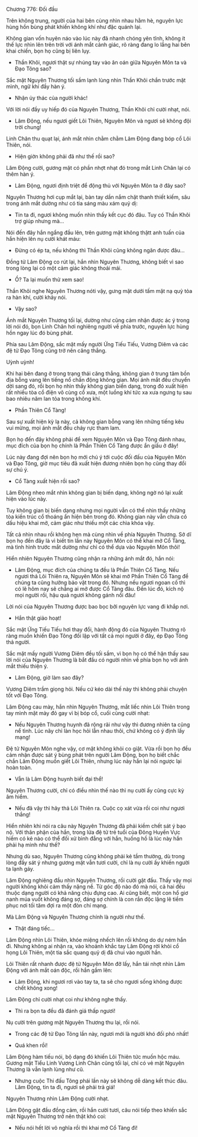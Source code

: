 




Chương 776: Đối đầu


Trên không trung, người của hai bên cùng nhìn nhau hằm hè, nguyên lực hùng hồn bùng phát khiến không khí như đặc quánh lại.

Không gian vốn huyên náo vào lúc này đã nhanh chóng yên tĩnh, không ít thế lực nhìn lên trên trời với ánh mắt cảnh giác, rõ ràng đang lo lắng hai bên khai chiến, bọn họ cũng bị liên lụy.

- Thần Khôi, ngươi thật sự nhúng tay vào ân oán giữa Nguyên Môn ta và Đạo Tông sao?

Sắc mặt Nguyên Thương tối sầm lạnh lùng nhìn Thần Khôi chắn trước mặt mình, ngữ khí đầy hàn ý.

- Nhận ủy thác của người khác!

Với lời nói đầy uy hiếp đó của Nguyên Thương, Thần Khôi chỉ cười nhạt, nói.

- Lâm Động, nếu ngươi giết Lôi Thiên, Nguyên Môn và ngươi sẽ không đội trời chung!

Linh Chân thu quạt lại, ánh mắt nhìn chằm chằm Lâm Động đang bóp cổ Lôi Thiên, nói.

- Hiện giờn không phải đã như thế rồi sao?

Lâm Động cười, gương mặt có phần nhợt nhạt đó trong mắt Linh Chân lại có thêm hàn ý.

- Lâm Động, ngươi định triệt để động thủ với Nguyên Môn ta ở đây sao?

Nguyên Thương hơi cụp mắt lại, bàn tay dần nắm chặt thanh thiết kiếm, sâu trong ánh mắt dường như có tia sáng màu xám quỷ dị:

- Tin ta đi, ngươi không muốn nhìn thấy kết cục đó đâu. Tuy có Thần Khôi trợ giúp nhưng mà…

Nói đến đây hắn ngẩng đầu lên, trên gương mặt không thậtt anh tuấn của hắn hiện lên nụ cười khát máu:

- Đừng có ép ta, nếu không thì Thần Khôi cũng không ngăn được đâu…

Đồng tử Lâm Động co rút lại, hắn nhìn Nguyên Thương, không biết vì sao trong lòng lại có một cảm giác không thoải mái.

- Ồ? Ta lại muốn thử xem sao!

Thần Khôi nghe Nguyên Thương nóti vậy, gưng mặt dưới tấm mặt nạ quỷ tỏa ra hàn khí, cười khảy nói.

- Vậy sao?

Ánh mắt Nguyên Thương tối lại, dường như cũng cảm nhận được ác ý trong lời nói đó, bọn Linh Chân hơi nghiêng người về phía trước, nguyên lực hùng hồn ngay lúc đó bùng phát.

Phía sau Lâm Động, sắc mặt mấy người Ứng Tiếu Tiếu, Vương Diêm và các đệ tử Đạo Tông cũng trở nên căng thẳng.

Uỳnh uỳnh!

Khi hai bên đang ở trong trạng thái căng thẳng, không gian ở trung tâm bồn địa bỗng vang lên tiếng nổ chấn động không gian. Mọi ánh mắt đều chuyển dời sang đó, rồi bọn họ nhìn thấy không gian biến dạng, trong đó xuất hiện rất nhiều tòa cổ điện vô cùng cổ xưa, một luồng khí tức xa xưa ngưng tụ sau bao nhiêu năm lan tỏa trong không khí.

- Phần Thiên Cổ Tàng!

Sau sự xuất hiện kỳ lạ này, cả không gian bỗng vang lên những tiếng kêu vui mừng, mọi ánh mắt đều cháy rực tham lam.

Bọn họ đến đây không phải để xem Nguyên Môn và Đạo Tông đánh nhau, mục đích của bọn họ chính là Phần Thiên Cổ Tàng được ẩn giấu ở đây!

Lúc này đang đợi nên bọn họ mới chú ý tới cuộc đối đấu của Nguyên Môn và Đạo Tông, giờ mục tiêu đã xuất hiện đương nhiên bọn họ cũng thay đổi sự chú ý.

- Cổ Tàng xuất hiện rồi sao?

Lâm Động nheo mắt nhìn không gian bị biến dạng, không ngờ nó lại xuất hiện vào lúc này.

Tuy không gian bị biến dạng nhưng mọi người vẫn có thể nhìn thấy những tòa kiến trúc cổ thoáng ẩn hiện bên trong đó. Không gian này vẫn chưa có dấu hiệu khai mở, cảm giác như thiếu một các chìa khóa vậy.

Tất cả nhìn nhau rồi không hẹn mà cùng nhìn về phía Nguyên Thương. Sở dĩ bọn họ đến đây là vì biết tin lần này Nguyên Môn có thể khai mở Cổ Tàng, mà tình hình trước mắt dường như chỉ có thể dựa vào Nguyên Môn thôi!

Hiển nhiên Nguyên Thương cũng nhận ra những ánh mắt đó, hắn nói:

- Lâm Động, mục đích của chúng ta đều là Phần Thiên Cổ Tàng. Nếu ngươi thả Lôi Thiên ra, Nguyên Môn sẽ khai mở Phần Thiên Cổ Tàng để chúng ta cũng hưởng bảo vật trong đó. Nhưng nếu ngươi ngoan cố thì có lẽ hôm nay sẽ chẳng ai mở được Cổ Tàng đâu. Đến lúc đó, kích nộ mọi người rồi, hậu quả ngươi không gánh nổi đâu!

Lời nói của Nguyên Thương được bao bọc bởi nguyên lực vang đi khắp nơi.

- Hắn thật giảo hoạt!

Sắc mặt Ứng Tiếu Tiếu hơi thay đổi, hành động đó của Nguyên Thương rõ ràng muốn khiến Đạo Tông đối lập với tất cả mọi người ở đây, ép Đạo Tông thả người.

Sắc mặt mấy người Vương Diêm đều tối sầm, vì bọn họ có thể hận thấy sau lời nói của Nguyên Thương là bắt đầu có người nhìn về phía bọn họ với ánh mắt thiếu thiện ý.

- Lâm Động, giờ làm sao đây?

Vương Diêm trầm giọng hỏi. Nếu cứ kéo dài thế này thì không phải chuyện tốt với Đạo Tông.

Lâm Động cau mày, hắn nhìn Nguyên Thương, mắt liếc nhìn Lôi Thiên trong tay mình mặt mày đỏ gay vì bị bóp cổ, cuối cùng cười nhạt:

- Nếu Nguyên Thương huynh đã rộng rãi như vậy thì đương nhiên ta cũng nể tình. Lúc nãy chỉ làn học hỏi lẫn nhau thôi, chứ không có ý định lấy mạng!

Đệ tử Nguyên Môn nghe vậy, cơ mặt không khỏi co giật. Vừa rồi bọn họ đều cảm nhận được sát ý bùng phát trên người Lâm Động, bọn họ biết chắc chắn Lâm Động muốn giết Lôi Thiên, nhưng lúc này hắn lại nói ngược lại hoàn toàn.

- Vẫn là Lâm Động huynh biết đại thể!

Nguyên Thương cười, chỉ có điều nhìn thế nào thì nụ cười ấy cũng cực kỳ âm hiểm.

- Nếu đã vậy thì hãy thả Lôi Thiên ra. Cuộc cọ xát vừa rồi coi như ngươi thắng!

Hiển nhiên khi nói ra câu này Nguyên Thương đã phải kiềm chết sát ý bạo nộ. Với thân phận của hắn, trong lứa đệ tử trẻ tuổi của Đông Huyền Vực hiếm có kẻ nào có thể đối xử bình đẳng với hắn, huống hồ là lúc này hắn phải hạ mình như thế?

Nhưng dù sao, Nguyên Thương cũng không phải kẻ tầm thường, dù trong lòng đầy sát ý nhưng gương mặt vẫn tươi cười, chỉ là nụ cười ấy khiến người ta lạnh gáy.

Lâm Động nghiêng đầu nhìn Nguyên Thương, rồi cười gật đầu. Thấy vậy mọi người không khỏi cảm thấy nặng nề. Từ góc độ nào đó mà nói, cả hai đều thuộc dạng người có khả năng chịu đựng cao. Ai cũng biết, một con hổ giơ nanh múa vuốt không đáng sợ, đáng sợ chính là con rắn độc lặng lẽ tiềm phục nơi tối tăm đợi ra một đòn chí mạng.

Mà Lâm Động và Nguyên Thương chính là người như thế.

- Thật đáng tiếc…

Lâm Động nhìn Lôi Thiên, khóe miệng nhếch lên rồi không do dự ném hắn đi. Nhưng không ai nhận ra, vào khoảnh khắc tay Lâm Động rời khỏi cổ họng Lôi Thiên, một tia sắc quang quỷ dị đã chui vào người hắn.

Lôi Thiên rất nhanh được đệ tử Nguyên Môn đỡ lấy, hắn tái nhợt nhìn Lâm Động với ánh mắt oán độc, rồi hắn gầm lên:

- Lâm Động, khi ngươi rơi vào tay ta, ta sẽ cho ngươi sống không được chết không xong!

Lâm Động chỉ cười nhạt coi như không nghe thấy.

- Thì ra bọn ta đều đã đánh giá thấp ngươi!

Nụ cười trên gương mặt Nguyên Thương thu lại, rồi nói.

- Trong các đệ tử Đạo Tông lần này, ngươi mới là người khó đối phó nhất!

- Quá khen rồi!

Lâm Động hàm tiếu nói, bộ dạng đó khiến Lôi Thiên tức muốn hộc máu. Gương mặt Tiểu Linh Vương Linh Chân cũng tối lại, chỉ có vẻ mặt Nguyên Thương là vẫn lạnh lùng như cũ.

- Nhưng cuộc Thi đấu Tông phái lần này sẽ không dễ dàng kết thúc đâu. Lâm Động, tin ta đi, ngươi sẽ phải trả giá!

Nguyên Thương nhìn Lâm Động cười nhạt.

Lâm Động gật đầu đồng cảm, rồi hắn cười tươi, câu nói tiếp theo khiến sắc mặt Nguyên Thương trở nên thật khó coi:

- Nếu nói hết lời vô nghĩa rồi thì khai mở Cổ Tàng đi!




